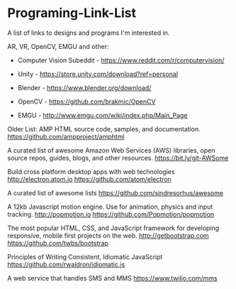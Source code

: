 # Programing-Link-List
A list of links to designs and programs I'm interested in.

AR, VR, OpenCV, EMGU and other:

- Computer Vision Subeddit - https://www.reddit.com/r/computervision/

- Unity - https://store.unity.com/download?ref=personal

- Blender - https://www.blender.org/download/

- OpenCV - https://github.com/brakmic/OpenCV

- EMGU - http://www.emgu.com/wiki/index.php/Main_Page



Older List:
AMP HTML source code, samples, and documentation.
https://github.com/ampproject/amphtml

A curated list of awesome Amazon Web Services (AWS) libraries, open source repos, guides, blogs, and other resources. https://bit.ly/git-AWSome

Build cross platform desktop apps with web technologies http://electron.atom.io
https://github.com/atom/electron

A curated list of awesome lists
https://github.com/sindresorhus/awesome

A 12kb Javascript motion engine. Use for animation, physics and input tracking. http://popmotion.io
https://github.com/Popmotion/popmotion

The most popular HTML, CSS, and JavaScript framework for developing responsive, mobile first projects on the web. http://getbootstrap.com
https://github.com/twbs/bootstrap

Principles of Writing Consistent, Idiomatic JavaScript
https://github.com/rwaldron/idiomatic.js

A web service that handles SMS and MMS
https://www.twilio.com/mms


